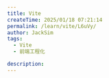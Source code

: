 ```yaml
---
title: Vite
createTime: 2025/01/18 07:21:14
permalink: /learn/vite/L6uVy/
author: JackSim
tags:
  - Vite
  - 前端工程化

description: 
---
```



